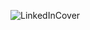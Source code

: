 ![LinkedInCover](https://github.com/ArtanBajqinca/ArtanBajqinca/assets/72929040/bc715e07-6deb-4c30-a329-ff3dd48dca1a)
